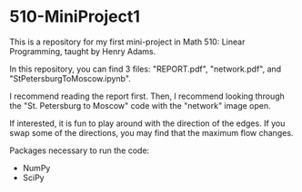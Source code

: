 # 510-MiniProject1
This is a repository for my first mini-project in Math 510: Linear Programming, taught by Henry Adams.

In this repository, you can find 3 files: "REPORT.pdf", "network.pdf", and "StPetersburgToMoscow.ipynb". 

I recommend reading the report first. Then, I recommend looking through the "St. Petersburg to Moscow" code with the "network" image open.

If interested, it is fun to play around with the direction of the edges. If you swap some of the directions, you may find that the maximum flow changes. 

Packages necessary to run the code:
* NumPy 
* SciPy
